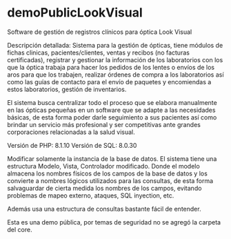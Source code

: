 # demoPublicLookVisual
Software de gestión de registros clínicos para óptica Look Visual

Descripción detallada: Sistema para la gestión de ópticas, tiene módulos de fichas clinicas, pacientes/clientes, ventas y recibos (no facturas certificadas), registrar y gestionar la información de los laboratorios con los que la óptica trabaja para hacer los pedidos de los lentes o envíos de los aros para que los trabajen, realizar órdenes de compra a los laboratorios así como las guías de contacto para el envío de paquetes y encomiendas a estos laboratorios, gestión de inventarios.

El sistema busca centralizar todo el proceso que se elabora manualmente en las ópticas pequeñas en un software que se adapte a las necesidades básicas, de esta forma poder darle seguimiento a sus pacientes así como brindar un servicio más profesional y ser competitivas ante grandes corporaciones relacionadas a la salud visual.

Versión de PHP: 8.1.10 Versión de SQL: 8.0.30

Modificar solamente la instancia de la base de datos. El sistema tiene una estructura Modelo, Vista, Controlador modificado. Donde el modelo almacena los nombres físicos de los campos de la base de datos y los convierte a nombres lógicos utilizados para las consultas, de esta forma salvaguardar de cierta medida los nombres de los campos, evitando problemas de mapeo externo, ataques, SQL inyection, etc.

Además usa una estructura de consultas bastante fácil de entender.

Esta es una demo pública, por temas de seguridad no se agregó la carpeta del core.
